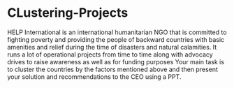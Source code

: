 # CLustering-Projects
HELP International is an international humanitarian NGO that is committed to fighting poverty and providing the people of backward countries with basic amenities and relief during the time of disasters and natural calamities. It runs a lot of operational projects from time to time along with advocacy drives to raise awareness as well as for funding purposes
Your main task is to cluster the countries by the factors mentioned above and then present your solution and recommendations to the CEO using a PPT. 
